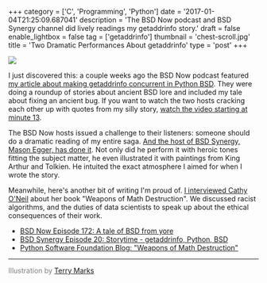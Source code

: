 +++
category = ['C', 'Programming', 'Python']
date = '2017-01-04T21:25:09.687041'
description = 'The BSD Now podcast and BSD Synergy channel did lively readings my getaddrinfo story.'
draft = false
enable_lightbox = false
tag = ['getaddrinfo']
thumbnail = 'chest-scroll.jpg'
title = 'Two Dramatic Performances About getaddrinfo'
type = 'post'
+++

![](chest-scroll.jpg)

I just discovered this: a couple weeks ago the BSD Now podcast featured [my article about making getaddrinfo concurrent in Python BSD](getaddrinfo-cpython-mac-and-bsd). They were doing a roundup of stories about ancient BSD lore and included my tale about fixing an ancient bug. If you want to watch the two hosts cracking each other up with quotes from my silly story, [watch the video starting at minute 13](https://youtu.be/paGVrcHM-9s?t=13m41s).

The BSD Now hosts issued a challenge to their listeners: someone should do a dramatic reading of my entire saga. [And the host of BSD Synergy, Mason Egger, has done it](https://www.youtube.com/watch?v=hNAiRPo9VvM). Not only did he perform it with heroic tones fitting the subject matter, he even illustrated it with paintings from King Arthur and Tolkien. He intuited the exact atmosphere I aimed for when I wrote the story.

Meanwhile, here's another bit of writing I'm proud of. [I interviewed Cathy O'Neil](http://pyfound.blogspot.com/2017/01/weapons-of-math-destruction-by-cathy.html) about her book "Weapons of Math Destruction". We discussed racist algorithms, and the duties of data scientists to speak up about the ethical consequences of their work.

* [BSD Now Episode 172: A tale of BSD from yore](https://www.bsdnow.tv/episodes/2016_12_14_a_tale_of_bsd_from_yore)
* [BSD Synergy Episode 20: Storytime - getaddrinfo, Python, BSD](https://www.youtube.com/watch?v=hNAiRPo9VvM)
* [Python Software Foundation Blog: "Weapons of Math Destruction"](http://pyfound.blogspot.com/2017/01/weapons-of-math-destruction-by-cathy.html)

***

<span style="color: gray">Illustration by <a href="http://www.terrymarks.net/">Terry Marks</a></span>
